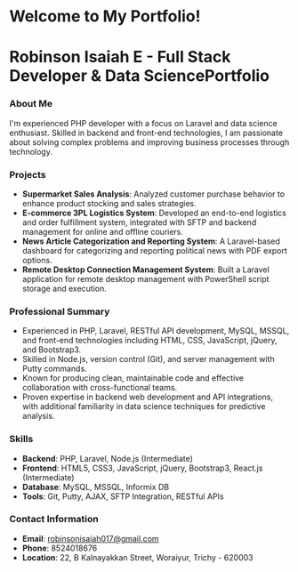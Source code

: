 # Welcome to My Portfolio!

# Robinson Isaiah E -   Full Stack Developer & Data SciencePortfolio

### About Me
I'm experienced PHP developer with a focus on Laravel and data science enthusiast. Skilled in backend and front-end technologies, I am passionate about solving complex problems and improving business processes through technology.

### Projects
- **Supermarket Sales Analysis**: Analyzed customer purchase behavior to enhance product stocking and sales strategies.
- **E-commerce 3PL Logistics System**: Developed an end-to-end logistics and order fulfillment system, integrated with SFTP and backend management for online and offline couriers.
- **News Article Categorization and Reporting System**: A Laravel-based dashboard for categorizing and reporting political news with PDF export options.
- **Remote Desktop Connection Management System**: Built a Laravel application for remote desktop management with PowerShell script storage and execution.

### Professional Summary
- Experienced in PHP, Laravel, RESTful API development, MySQL, MSSQL, and front-end technologies including HTML, CSS, JavaScript, jQuery, and Bootstrap3.
- Skilled in Node.js, version control (Git), and server management with Putty commands.
- Known for producing clean, maintainable code and effective collaboration with cross-functional teams.
- Proven expertise in backend web development and API integrations, with additional familiarity in data science techniques for predictive analysis.

### Skills
- **Backend**: PHP, Laravel, Node.js (Intermediate)
- **Frontend**: HTML5, CSS3, JavaScript, jQuery, Bootstrap3, React.js (Intermediate)
- **Database**: MySQL, MSSQL, Informix DB
- **Tools**: Git, Putty, AJAX, SFTP Integration, RESTful APIs

### Contact Information
- **Email**: robinsonisaiah017@gmail.com
- **Phone**: 8524018676
- **Location**: 22, B Kalnayakkan Street, Woraiyur, Trichy - 620003



